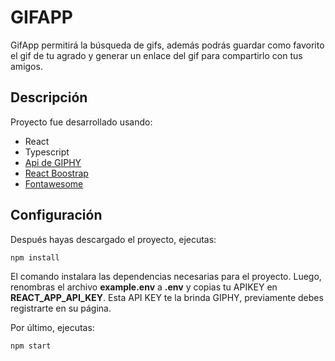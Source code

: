 # GIFAPP

GifApp permitirá la búsqueda de gifs, además podrás guardar como favorito el gif de tu agrado y generar un enlace del gif para compartirlo con tus amigos.

## Descripción

Proyecto fue desarrollado usando:

* React
* Typescript
* [Api de GIPHY](https://developers.giphy.com/)
* [React Boostrap](https://react-bootstrap.github.io/)
* [Fontawesome](https://fontawesome.com/v5.15/how-to-use/on-the-web/using-with/react)

## Configuración

Después hayas descargado el proyecto, ejecutas:
```
npm install
```

El comando instalara las dependencias necesarias para el proyecto.
Luego, renombras el archivo **example.env** a **.env** y copias tu APIKEY en **REACT_APP_API_KEY**.
Esta API KEY te la brinda GIPHY, previamente debes registrarte en su página.

Por último, ejecutas:
```
npm start
```